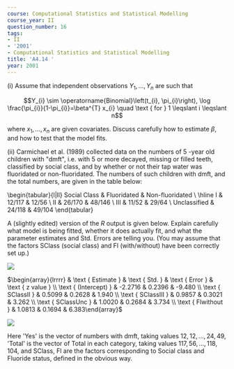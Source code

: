```yaml
---
course: Computational Statistics and Statistical Modelling
course_year: II
question_number: 16
tags:
- II
- '2001'
- Computational Statistics and Statistical Modelling
title: 'A4.14 '
year: 2001
---
```



(i) Assume that independent observations $Y_{1}, \ldots, Y_{n}$ are such that

$$Y_{i} \sim \operatorname{Binomial}\left(t_{i}, \pi_{i}\right), \log \frac{\pi_{i}}{1-\pi_{i}}=\beta^{T} x_{i} \quad \text { for } 1 \leqslant i \leqslant n$$

where $x_{1}, \ldots, x_{n}$ are given covariates. Discuss carefully how to estimate $\beta$, and how to test that the model fits.

(ii) Carmichael et al. (1989) collected data on the numbers of 5 -year old children with "dmft", i.e. with 5 or more decayed, missing or filled teeth, classified by social class, and by whether or not their tap water was fluoridated or non-fluoridated. The numbers of such children with dmft, and the total numbers, are given in the table below:

\begin{tabular}{l|ll} 
Social Class & Fluoridated & Non-fluoridated \\
\hline I & $12 / 117$ & $12 / 56$ \\
II & $26 / 170$ & $48 / 146$ \\
III & $11 / 52$ & $29 / 64$ \\
Unclassified & $24 / 118$ & $49 / 104$
\end{tabular}

A (slightly edited) version of the $R$ output is given below. Explain carefully what model is being fitted, whether it does actually fit, and what the parameter estimates and Std. Errors are telling you. (You may assume that the factors SClass (social class) and Fl (with/without) have been correctly set up.)

![](https://cdn.mathpix.com/cropped/2022_04_28_9742a646d031107bd430g-10.jpg?height=116&width=757&top_left_y=875&top_left_x=159)

$\begin{array}{lrrrr} & \text { Estimate } & \text { Std. } & \text { Error } & \text { z value } \\ \text { (Intercept) } & -2.2716 & 0.2396 & -9.480 \\ \text { SClassII } & 0.5099 & 0.2628 & 1.940 \\ \text { SClassIII } & 0.9857 & 0.3021 & 3.262 \\ \text { SClassUnc } & 1.0020 & 0.2684 & 3.734 \\ \text { Flwithout } & 1.0813 & 0.1694 & 6.383\end{array}$

![](https://cdn.mathpix.com/cropped/2022_04_28_9742a646d031107bd430g-10.jpg?height=155&width=677&top_left_y=1215&top_left_x=157)

Here 'Yes' is the vector of numbers with dmft, taking values $12,12, \ldots, 24,49$, 'Total' is the vector of Total in each category, taking values $117,56, \ldots, 118,104$, and SClass, Fl are the factors corresponding to Social class and Fluoride status, defined in the obvious way.